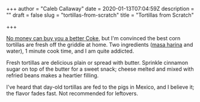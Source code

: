 +++
author = "Caleb Callaway"
date = 2020-01-13T07:04:59Z
description = ""
draft = false
slug = "tortillas-from-scratch"
title = "Tortillas from Scratch"

+++


[No money can buy you a better Coke](https://kottke.org/10/10/andy-warhol-on-coca-cola), but I'm convinced the best corn tortillas are fresh off the griddle at home. Two ingredients ([masa harina](https://recipes.howstuffworks.com/what-is-masa-harina.htm) and water), 1 minute cook time, and I am quite addicted.

Fresh tortillas are delicious plain or spread with butter. Sprinkle cinnamon sugar on top of the butter for a sweet snack; cheese melted and mixed with refried beans makes a heartier filling.

I've heard that day-old tortillas are fed to the pigs in Mexico, and I believe it; the flavor fades fast. Not recommended for leftovers.

